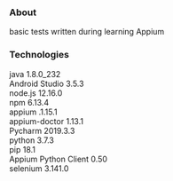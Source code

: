 ### About
basic tests written during learning Appium 

### Technologies
java 1.8.0_232\
Android Studio 3.5.3\
node.js 12.16.0\
npm 6.13.4\
appium .1.15.1\
appium-doctor 1.13.1\
Pycharm 2019.3.3\
python 3.7.3\
pip 18.1\
Appium Python Client 0.50\
selenium 3.141.0








